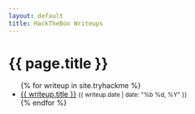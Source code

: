 ```yaml
---
layout: default
title: HackTheBox Writeups
---
```


<h1 class="mb-4">{{ page.title }}</h1>

<ul>
  {% for writeup in site.tryhackme %}
    <li>
      <a href="{{ writeup.url }}">{{ writeup.title }}</a>
      <small class="text-muted">{{ writeup.date | date: "%b %d, %Y" }}</small>
    </li>
  {% endfor %}
</ul>

